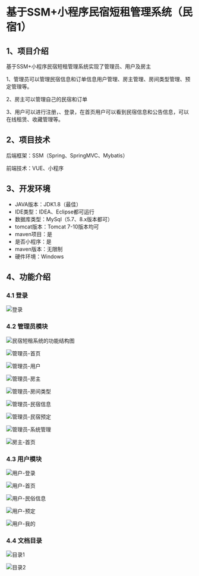 # 基于SSM+小程序民宿短租管理系统（民宿1）


## 1、项目介绍

基于SSM+小程序民宿短租管理系统实现了管理员、用户及房主

1、管理员可以管理民宿信息和订单信息用户管理、房主管理、房间类型管理、预定管理等。

2、房主可以管理自己的民宿和订单

3、用户可以进行注册，、登录，在首页用户可以看到民宿信息和公告信息，可以在线租赁、收藏管理等。

## 2、项目技术

后端框架：SSM（Spring、SpringMVC、Mybatis）

前端技术：VUE、小程序

## 3、开发环境

- JAVA版本：JDK1.8（最佳）
- IDE类型：IDEA、Eclipse都可运行
- 数据库类型：MySql（5.7、8.x版本都可） 
- tomcat版本：Tomcat 7-10版本均可
- maven项目：是
- 是否小程序：是
- maven版本：无限制
- 硬件环境：Windows


## 4、功能介绍

### 4.1 登录

![登录](https://www.codemarket.fun/202407182054274.png)

### 4.2 管理员模块

![民宿短租系统的功能结构图](https://www.codemarket.fun/202407182054795.png)

![管理员-首页](https://www.codemarket.fun/202407182054756.png)

![管理员-用户](https://www.codemarket.fun/202407182054784.png)

![管理员-房主](https://www.codemarket.fun/202407182054666.png)

![管理员-房间类型](https://www.codemarket.fun/202407182054279.png)

![管理员-民宿信息](https://www.codemarket.fun/202407182054746.png)

![管理员-民宿预定](https://www.codemarket.fun/202407182054770.png)

![管理员-系统管理](https://www.codemarket.fun/202407182054761.png)

![房主-首页](https://www.codemarket.fun/202407182054187.png)

### 4.3 用户模块

![用户-登录](https://www.codemarket.fun/202407182054833.png)

![用户-首页](https://www.codemarket.fun/202407182054871.png)

![用户-民俗信息](https://www.codemarket.fun/202407182054859.png)

![用户-预定](https://www.codemarket.fun/202407182054886.png)

![用户-我的](https://www.codemarket.fun/202407182054852.png)

### 4.4 文档目录

![目录1](https://www.codemarket.fun/202407182054124.png)

![目录2](https://www.codemarket.fun/202407182054131.png)



